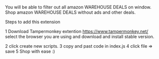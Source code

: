 You will be able to filter out all amazon WAREHOUSE DEALS on window.
Shop amazon WAREHOUSE DEALS without ads and other deals.

Steps to add this extension

1 Download Tampermonkey extention https://www.tampermonkey.net/
select the browser you are using and download and install stable version.

2 click create new scripts.
3 copy and past code in index.js
4 click file => save
5 Shop with ease :)
